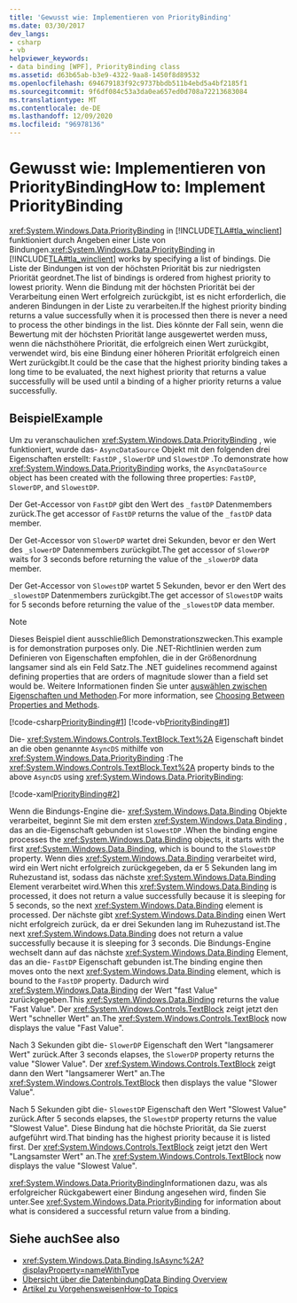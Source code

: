 ```yaml
---
title: 'Gewusst wie: Implementieren von PriorityBinding'
ms.date: 03/30/2017
dev_langs:
- csharp
- vb
helpviewer_keywords:
- data binding [WPF], PriorityBinding class
ms.assetid: d63b65ab-b3e9-4322-9aa8-1450f8d89532
ms.openlocfilehash: 694679183f92c9737bbdb511b4ebd5a4bf2185f1
ms.sourcegitcommit: 9f6df084c53a3da0ea657ed0d708a72213683084
ms.translationtype: MT
ms.contentlocale: de-DE
ms.lasthandoff: 12/09/2020
ms.locfileid: "96978136"
---
```

# <a name="how-to-implement-prioritybinding"></a><span data-ttu-id="e8072-102">Gewusst wie: Implementieren von PriorityBinding</span><span class="sxs-lookup"><span data-stu-id="e8072-102">How to: Implement PriorityBinding</span></span>

<span data-ttu-id="e8072-103"><xref:System.Windows.Data.PriorityBinding> in [!INCLUDE[TLA#tla_winclient](../../../includes/tlasharptla-winclient-md.md)] funktioniert durch Angeben einer Liste von Bindungen.</span><span class="sxs-lookup"><span data-stu-id="e8072-103"><xref:System.Windows.Data.PriorityBinding> in [!INCLUDE[TLA#tla_winclient](../../../includes/tlasharptla-winclient-md.md)] works by specifying a list of bindings.</span></span> <span data-ttu-id="e8072-104">Die Liste der Bindungen ist von der höchsten Priorität bis zur niedrigsten Priorität geordnet.</span><span class="sxs-lookup"><span data-stu-id="e8072-104">The list of bindings is ordered from highest priority to lowest priority.</span></span> <span data-ttu-id="e8072-105">Wenn die Bindung mit der höchsten Priorität bei der Verarbeitung einen Wert erfolgreich zurückgibt, ist es nicht erforderlich, die anderen Bindungen in der Liste zu verarbeiten.</span><span class="sxs-lookup"><span data-stu-id="e8072-105">If the highest priority binding returns a value successfully when it is processed then there is never a need to process the other bindings in the list.</span></span> <span data-ttu-id="e8072-106">Dies könnte der Fall sein, wenn die Bewertung mit der höchsten Priorität lange ausgewertet werden muss, wenn die nächsthöhere Priorität, die erfolgreich einen Wert zurückgibt, verwendet wird, bis eine Bindung einer höheren Priorität erfolgreich einen Wert zurückgibt.</span><span class="sxs-lookup"><span data-stu-id="e8072-106">It could be the case that the highest priority binding takes a long time to be evaluated, the next highest priority that returns a value successfully will be used until a binding of a higher priority returns a value successfully.</span></span>  
  
## <a name="example"></a><span data-ttu-id="e8072-107">Beispiel</span><span class="sxs-lookup"><span data-stu-id="e8072-107">Example</span></span>  

 <span data-ttu-id="e8072-108">Um zu veranschaulichen <xref:System.Windows.Data.PriorityBinding> , wie funktioniert, wurde das- `AsyncDataSource` Objekt mit den folgenden drei Eigenschaften erstellt: `FastDP` , `SlowerDP` und `SlowestDP` .</span><span class="sxs-lookup"><span data-stu-id="e8072-108">To demonstrate how <xref:System.Windows.Data.PriorityBinding> works, the `AsyncDataSource` object has been created with the following three properties: `FastDP`, `SlowerDP`, and `SlowestDP`.</span></span>  
  
 <span data-ttu-id="e8072-109">Der Get-Accessor von `FastDP` gibt den Wert des `_fastDP` Datenmembers zurück.</span><span class="sxs-lookup"><span data-stu-id="e8072-109">The get accessor of `FastDP` returns the value of the `_fastDP` data member.</span></span>  
  
 <span data-ttu-id="e8072-110">Der Get-Accessor von `SlowerDP` wartet drei Sekunden, bevor er den Wert des `_slowerDP` Datenmembers zurückgibt.</span><span class="sxs-lookup"><span data-stu-id="e8072-110">The get accessor of `SlowerDP` waits for 3 seconds before returning the value of the `_slowerDP` data member.</span></span>  
  
 <span data-ttu-id="e8072-111">Der Get-Accessor von `SlowestDP` wartet 5 Sekunden, bevor er den Wert des `_slowestDP` Datenmembers zurückgibt.</span><span class="sxs-lookup"><span data-stu-id="e8072-111">The get accessor of `SlowestDP` waits for 5 seconds before returning the value of the `_slowestDP` data member.</span></span>  
  
> [!NOTE]
> <span data-ttu-id="e8072-112">Dieses Beispiel dient ausschließlich Demonstrationszwecken.</span><span class="sxs-lookup"><span data-stu-id="e8072-112">This example is for demonstration purposes only.</span></span> <span data-ttu-id="e8072-113">Die .NET-Richtlinien werden zum Definieren von Eigenschaften empfohlen, die in der Größenordnung langsamer sind als ein Feld Satz.</span><span class="sxs-lookup"><span data-stu-id="e8072-113">The .NET guidelines recommend against defining properties that are orders of magnitude slower than a field set would be.</span></span> <span data-ttu-id="e8072-114">Weitere Informationen finden Sie unter [auswählen zwischen Eigenschaften und Methoden](/previous-versions/dotnet/netframework-4.0/ms229054(v=vs.100)).</span><span class="sxs-lookup"><span data-stu-id="e8072-114">For more information, see [Choosing Between Properties and Methods](/previous-versions/dotnet/netframework-4.0/ms229054(v=vs.100)).</span></span>  
  
 [!code-csharp[PriorityBinding#1](~/samples/snippets/csharp/VS_Snippets_Wpf/PriorityBinding/CSharp/Window1.xaml.cs#1)]
 [!code-vb[PriorityBinding#1](~/samples/snippets/visualbasic/VS_Snippets_Wpf/PriorityBinding/VisualBasic/AsyncDataSource.vb#1)]  
  
 <span data-ttu-id="e8072-115">Die- <xref:System.Windows.Controls.TextBlock.Text%2A> Eigenschaft bindet an die oben genannte `AsyncDS` mithilfe von <xref:System.Windows.Data.PriorityBinding> :</span><span class="sxs-lookup"><span data-stu-id="e8072-115">The <xref:System.Windows.Controls.TextBlock.Text%2A> property binds to the above `AsyncDS` using <xref:System.Windows.Data.PriorityBinding>:</span></span>  
  
 [!code-xaml[PriorityBinding#2](~/samples/snippets/csharp/VS_Snippets_Wpf/PriorityBinding/CSharp/Window1.xaml#2)]  
  
 <span data-ttu-id="e8072-116">Wenn die Bindungs-Engine die- <xref:System.Windows.Data.Binding> Objekte verarbeitet, beginnt Sie mit dem ersten <xref:System.Windows.Data.Binding> , das an die-Eigenschaft gebunden ist `SlowestDP` .</span><span class="sxs-lookup"><span data-stu-id="e8072-116">When the binding engine processes the <xref:System.Windows.Data.Binding> objects, it starts with the first <xref:System.Windows.Data.Binding>, which is bound to the `SlowestDP` property.</span></span> <span data-ttu-id="e8072-117">Wenn dies <xref:System.Windows.Data.Binding> verarbeitet wird, wird ein Wert nicht erfolgreich zurückgegeben, da er 5 Sekunden lang im Ruhezustand ist, sodass das nächste <xref:System.Windows.Data.Binding> Element verarbeitet wird.</span><span class="sxs-lookup"><span data-stu-id="e8072-117">When this <xref:System.Windows.Data.Binding> is processed, it does not return a value successfully because it is sleeping for 5 seconds, so the next <xref:System.Windows.Data.Binding> element is processed.</span></span> <span data-ttu-id="e8072-118">Der nächste gibt <xref:System.Windows.Data.Binding> einen Wert nicht erfolgreich zurück, da er drei Sekunden lang im Ruhezustand ist.</span><span class="sxs-lookup"><span data-stu-id="e8072-118">The next <xref:System.Windows.Data.Binding> does not return a value successfully because it is sleeping for 3 seconds.</span></span> <span data-ttu-id="e8072-119">Die Bindungs-Engine wechselt dann auf das nächste <xref:System.Windows.Data.Binding> Element, das an die- `FastDP` Eigenschaft gebunden ist.</span><span class="sxs-lookup"><span data-stu-id="e8072-119">The binding engine then moves onto the next <xref:System.Windows.Data.Binding> element, which is bound to the `FastDP` property.</span></span> <span data-ttu-id="e8072-120">Dadurch wird <xref:System.Windows.Data.Binding> der Wert "fast Value" zurückgegeben.</span><span class="sxs-lookup"><span data-stu-id="e8072-120">This <xref:System.Windows.Data.Binding> returns the value "Fast Value".</span></span> <span data-ttu-id="e8072-121">Der <xref:System.Windows.Controls.TextBlock> zeigt jetzt den Wert "schneller Wert" an.</span><span class="sxs-lookup"><span data-stu-id="e8072-121">The <xref:System.Windows.Controls.TextBlock> now displays the value "Fast Value".</span></span>  
  
 <span data-ttu-id="e8072-122">Nach 3 Sekunden gibt die- `SlowerDP` Eigenschaft den Wert "langsamerer Wert" zurück.</span><span class="sxs-lookup"><span data-stu-id="e8072-122">After 3 seconds elapses, the `SlowerDP` property returns the value "Slower Value".</span></span> <span data-ttu-id="e8072-123">Der <xref:System.Windows.Controls.TextBlock> zeigt dann den Wert "langsamerer Wert" an.</span><span class="sxs-lookup"><span data-stu-id="e8072-123">The <xref:System.Windows.Controls.TextBlock> then displays the value "Slower Value".</span></span>  
  
 <span data-ttu-id="e8072-124">Nach 5 Sekunden gibt die- `SlowestDP` Eigenschaft den Wert "Slowest Value" zurück.</span><span class="sxs-lookup"><span data-stu-id="e8072-124">After 5 seconds elapses, the `SlowestDP` property returns the value "Slowest Value".</span></span> <span data-ttu-id="e8072-125">Diese Bindung hat die höchste Priorität, da Sie zuerst aufgeführt wird.</span><span class="sxs-lookup"><span data-stu-id="e8072-125">That binding has the highest priority because it is listed first.</span></span> <span data-ttu-id="e8072-126">Der <xref:System.Windows.Controls.TextBlock> zeigt jetzt den Wert "Langsamster Wert" an.</span><span class="sxs-lookup"><span data-stu-id="e8072-126">The <xref:System.Windows.Controls.TextBlock> now displays the value "Slowest Value".</span></span>  
  
 <span data-ttu-id="e8072-127"><xref:System.Windows.Data.PriorityBinding>Informationen dazu, was als erfolgreicher Rückgabewert einer Bindung angesehen wird, finden Sie unter.</span><span class="sxs-lookup"><span data-stu-id="e8072-127">See <xref:System.Windows.Data.PriorityBinding> for information about what is considered a successful return value from a binding.</span></span>  
  
## <a name="see-also"></a><span data-ttu-id="e8072-128">Siehe auch</span><span class="sxs-lookup"><span data-stu-id="e8072-128">See also</span></span>

- <xref:System.Windows.Data.Binding.IsAsync%2A?displayProperty=nameWithType>
- [<span data-ttu-id="e8072-129">Übersicht über die Datenbindung</span><span class="sxs-lookup"><span data-stu-id="e8072-129">Data Binding Overview</span></span>](/dotnet/desktop-wpf/data/data-binding-overview)
- [<span data-ttu-id="e8072-130">Artikel zu Vorgehensweisen</span><span class="sxs-lookup"><span data-stu-id="e8072-130">How-to Topics</span></span>](data-binding-how-to-topics.md)

